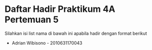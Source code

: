 # Daftar Hadir Praktikum 4A Pertemuan 5
Silahkan isi list nama di bawah ini apabila hadir dengan format berikut

- Adrian Wibisono - 2010631170043

